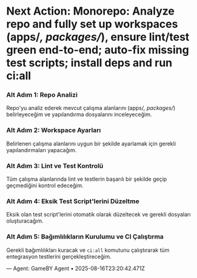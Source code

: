 # Next Action: Monorepo: Analyze repo and fully set up workspaces (apps/*, packages/*), ensure lint/test green end-to-end; auto-fix missing test scripts; install deps and run ci:all

### Alt Adım 1: Repo Analizi
Repo'yu analiz ederek mevcut çalışma alanlarını (apps/*, packages/*) belirleyeceğim ve yapılandırma dosyalarını inceleyeceğim.

### Alt Adım 2: Workspace Ayarları
Belirlenen çalışma alanlarını uygun bir şekilde ayarlamak için gerekli yapılandırmaları yapacağım.

### Alt Adım 3: Lint ve Test Kontrolü
Tüm çalışma alanlarında lint ve testlerin başarılı bir şekilde geçip geçmediğini kontrol edeceğim.

### Alt Adım 4: Eksik Test Script'lerini Düzeltme
Eksik olan test script'lerini otomatik olarak düzeltecek ve gerekli dosyaları oluşturacağım.

### Alt Adım 5: Bağımlılıkların Kurulumu ve CI Çalıştırma
Gerekli bağımlılıkları kuracak ve `ci:all` komutunu çalıştırarak tüm entegrasyon testlerini gerçekleştireceğim.

— Agent: GameBY Agent • 2025-08-16T23:20:42.471Z

